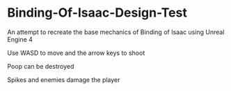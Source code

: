 # Binding-Of-Isaac-Design-Test
An attempt to recreate the base mechanics of Binding of Isaac using Unreal Engine 4

Use WASD to move and the arrow keys to shoot

Poop can be destroyed

Spikes and enemies damage the player
